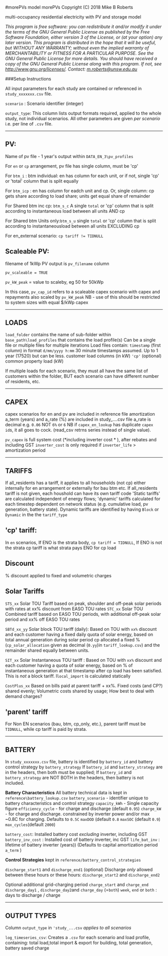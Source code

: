 #morePVs model
morePVs Copyright (C) 2018 Mike B Roberts

multi-occupancy residential electricity with PV and storage model
 
*This program is free software: you can redistribute it and/or modify it under the terms of the GNU General Public License as published by the Free Software Foundation, either version 3 of the License, or (at your option) any later version.
This program is distributed in the hope that it will be useful, but WITHOUT ANY WARRANTY; without even the implied warranty of MERCHANTABILITY or FITNESS FOR A PARTICULAR PURPOSE. See the GNU General Public License for more details.
You should have received a copy of the GNU General Public License along with this program. If not, see <http://www.gnu.org/licenses/>.
Contact: m.roberts@unsw.edu.au*

###Setup Instructions

All input parameters for each study are contained or referenced in `study_xxxxxxx.csv` file.

`scenario` :    Scenario identifier (integer)

`output_type`:
This column lists output formats required, applied to the whole study, not individual scenarios.
All other parameters are given *per scenario* i.e. per line of `.csv` file.




---
PV:
---
Name of pv file - 1 year's output within `DATA_EN_3\pv_profiles`

For `en` or `cp` arrangement, pv file has single column, must be 'cp'

For `btm_i` : btm individual:  en has column for each unit, or if not, single 'cp' or 'total' column that is split equally

For `btm_icp` : en has column for eadch unit and cp. Or, single column: cp gets share according to load share; units get equal share of remainder

For Shared btm inc cp:  `btm_s_c` A single `total` or 'cp' column that is split according to instantaneous load between all units AND cp

For Shared btm Units only:`btm_s_u` single `total` or 'cp' column that is split according to instantaneousload between all units EXCLUDING cp

For en_external scenario: `cp tariff != TIDNULL`

Scaleable PV:
-------------
filename of 1kWp PV output is `pv_filename` column

`pv_scaleable = TRUE`

`pv_kW_peak` = value to scaleby, eg 50 for 50kWp

In this case, `pv_cap_id` refers to a scaleable capex scenario with capex and repayments also scaled by `pv_kW_peak`
NB - use of this should be restricted to system sizes with equal $/kWp capex

-----
LOADS
-----
`load_folder` contains the name of sub-folder within `base_path\load_profiles` that contains the load profile(s)
Can be a single file or multiple files for multiple iterations
Load files contain: 
    `timestamp` (first column) in format `d/mm/yyyy h:mm`
    30 minute timestamps assumed. Up to 1 year (17520) but can be less.
    customer load columns (in kW)
    `'cp'` (optional) common property load (kW)
    

If multiple loads for each scenario, they must all have the same list of customers within the folder,
BUT each scenario can have different number of residents, etc.

-----
CAPEX
-----
capex scenarios for en and pv are included in reference file
amortization a_term (years) and a_rate (%) are included in study_....csv file
a_rate is decimal e.g. `0.06` NOT `6%` or `6`
NB if `capex_en_lookup` has duplicate `capex id`s, it all goes to cock. (read_csv retrns series instead of single value).

`pv_capex` is full system cost (*including inverter cost * ), after rebates and including GST
`inverter_cost` is only required if `inverter_life` > amortization period

-------
TARIFFS
-------
If all_residents has a tariff, it applies to all households (not cp) either internally for en arrangement or externally for bau btm etc.
If all_residents tariff is not given, each houshold can have its own tariff code
'Static tariffs' are calculated independent of energy flows; 'dynamic' tariffs calculated for each timestep dependent on network status 
(e.g. cumulative load, pv generation, battery state). Dynamic tariffs are identified by having `Block` or `Dynamic` in the the `tariff_type`

'cp' tariff:
-----------
In `en` scenarios, If ENO  is the  strata body, `cp tariff = TIDNULL`,
		If ENO is not the strata  cp tariff is what strata pays ENO for cp load
		
Discount
--------
% discount applied to fixed and volumetric charges
		
Solar Tariffs
-------------
`STS_xx`  Solar TOU Tariff based on peak, shoulder and off-peak solar periods with rates at xx% discount from EASO TOU rates
`STC_xx`  Solar TOU Combined tariff based on EASO TOU periods, with additional off-peak solar period and xx% off EASO TOU rates

`SBTd_xx_yy` Solar block TOU tariff (daily):
                Based on TOU with `xx%` discount 
                and each customer having a fixed daily quota of solar energy, based on total annual generation during solar period
                cp allocated a fixed % (`cp_solar_allocation` given as decimal (`0.yy`)in `tariff_lookup.csv`) and 
                the remainder shared equally between units.
                
`SIT_xx` Solar Instantaneous TOU tariff : 
                Based on TOU with `xx%` discount
                and each customer having a quota of solar energy, based on % of instantaneous generation at that timestamp 
                after cp load has been satisfied. This is *not* a block tariff. l`local_import` is calculated statically                                       

`CostPlus_xx`   Based on bills paid at parent tariff + xx%. Fixed costs (and CP?) shared evenly; Volumetric costs shared by usage; 
                How best to deal with demand charges? 



'parent' tariff
---------------
For Non EN scenarios (bau, btm, cp_only, etc.), parent tariff must be `TIDNULL`, while cp tariff is paid by strata.

-------
BATTERY
-------
In `study_xxxxxxx.csv` file, battery is identified by `battery_id` and battery control strategy by `battery_strategy` 
If `battery_id` and `battery_strategy` are in the headers, then both must be supplied; 
If `battery_id` and `battery_strategy` are NOT BOTH in the headers, then battery is not included.

__Battery Characteristics__
All battery technical data is kept in `reference\battery_lookup.csv`
`battery_scenario`  - identifier unique to battery characteristics and control strategy
`capacity_kWh`      - Single capacity figure
`efficiency_cycle`  - for charge and discharge (default `0.95`)
`charge_kW` - for charge and discharge. constrained by inverter power and/or max ~0.8C for charging. Defaults to `0.5C`
`maxDOD` (default `0.8`
`maxSOC` (default `0.9`)
`max_cycles`(default `2000`)

`battery_cost`: Installed battery cost *excluding* inverter, including GST
`battery_inv_cost` : Installed cost of battery inverter, inc GST
`life_bat_inv` : lifetime of battery inverter (years)) (Defaults to capital amortization period `a_term` )



__Control Strategies__
kept in `reference/battery_control_strategies`

`discharge_start1` and `discharge_end1` (optional) Discharge *only* allowed between these hours 
or these hours: `discharge_start2` and `discharge_end2` 

Optional additional grid-charging period
`charge_start` and `charge_end` 
`discharge_day1` , `discharge_day2`and `charge_day` (=`both`) `week`, `end` or `both` : days to discharge / charge



------------
OUTPUT TYPES
------------
Column `output_type` in `'study_...csv` *applies to all scenarios*

`log_timeseries_csv`: Creates a `.csv` for each scenario and load profile, containing:
total load,total import & export for building, total generation, battery saved charge


    